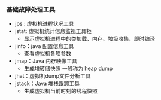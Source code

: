 ### 基础故障处理工具
- jps : 虚拟机进程状况工具
- jstat: 虚拟机统计信息监视工具柜
	- 显示虚拟机进程中的类加载、内存、垃圾收集、即时编译
- jinfo：java 配置信息工具
	- 查看虚拟机各项参数
- jmap：Java 内存映像工具
	- 生成堆转储快照 一般称为 heap dump
- jhat：虚拟机dump文件分析工具
- jstack：Java 堆栈跟踪工具
	- 生成虚拟机当前时刻的线程快照